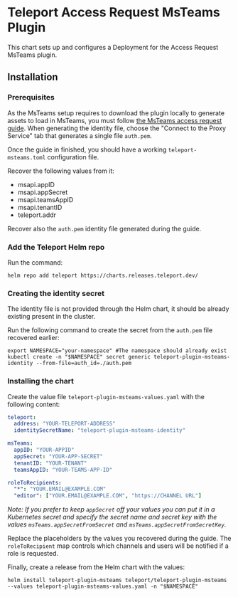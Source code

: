 # Teleport Access Request MsTeams Plugin

This chart sets up and configures a Deployment for the Access Request MsTeams plugin.

## Installation

### Prerequisites

As the MsTeams setup requires to download the plugin locally to generate assets to load in MsTeams,
you must follow [the MsTeams access request guide](https://goteleport.com/docs/access-controls/access-request-plugins/ssh-approval-msteams/).
When generating the identity file, choose the "Connect to the Proxy Service" tab that generates a single file `auth.pem`.

Once the guide in finished, you should have a working `teleport-msteams.toml` configuration file.

Recover the following values from it:
- msapi.appID
- msapi.appSecret
- msapi.teamsAppID
- msapi.tenantID
- teleport.addr

Recover also the `auth.pem` identity file generated during the guide.

### Add the Teleport Helm repo

Run the command:
```shell
helm repo add teleport https://charts.releases.teleport.dev/
```

### Creating the identity secret

The identity file is not provided through the Helm chart, it should be already existing present in the cluster.

Run the following command to create the secret from the `auth.pem` file recovered earlier:

```shell
export NAMESPACE="your-namespace" #The namespace should already exist
kubectl create -n "$NAMESPACE" secret generic teleport-plugin-msteams-identity --from-file=auth_id=./auth.pem
```

### Installing the chart

Create the value file `teleport-plugin-msteams-values.yaml` with the following content:

```yaml
teleport:
  address: "YOUR-TELEPORT-ADDRESS"
  identitySecretName: "teleport-plugin-msteams-identity"

msTeams:
  appID: "YOUR-APPID"
  appSecret: "YOUR-APP-SECRET"
  tenantID: "YOUR-TENANT"
  teamsAppID: "YOUR-TEAMS-APP-ID"

roleToRecipients:
  "*": "YOUR.EMAIL@EXAMPLE.COM"
  "editor": ["YOUR.EMAIL@EXAMPLE.COM", "https://CHANNEL URL"]
```

_Note: If you prefer to keep `appSecret` off your values you can put it in a Kubernetes secret and specify the secret
name and secret key with the values `msTeams.appSecretFromSecret` and `msTeams.appSecretFromSecretKey`._

Replace the placeholders by the values you recovered during the guide.
The `roleToRecipient` map controls which channels and users will be notified if a role is requested.

Finally, create a release from the Helm chart with the values:

```shell
helm install teleport-plugin-msteams teleport/teleport-plugin-msteams --values teleport-plugin-msteams-values.yaml -n "$NAMESPACE"
```
